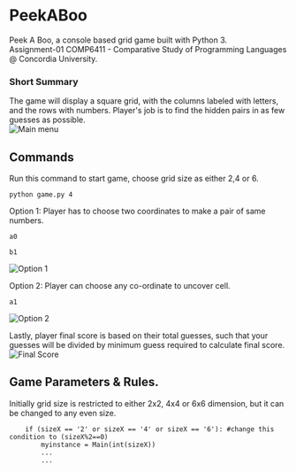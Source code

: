 # PeekABoo
Peek A Boo, a console based grid game built with Python 3. <br>
Assignment-01 COMP6411 - Comparative Study of Programming Languages @ Concordia University.

### Short Summary
The game will display a square grid, with the columns labeled with letters, and the rows with numbers. Player's job is to find the hidden pairs in as few
guesses as possible. <br>
![Main menu](https://github.com/WaleedAhmed05/PeekABoo/blob/GameInterface/Main_menu.png?raw=true)

## Commands
Run this command to start game, choose grid size as either 2,4 or 6.
```
python game.py 4
```
Option 1: Player has to choose two coordinates to make a pair of same numbers.
```
a0 
```
```
b1 
```
![Option 1](https://github.com/WaleedAhmed05/PeekABoo/blob/main/GameInterface/option_1.png?raw=true)

Option 2: Player can choose any co-ordinate to uncover cell.
```
a1
```
![Option 2](https://github.com/WaleedAhmed05/PeekABoo/blob/main/GameInterface/option_2.png?raw=true)

Lastly, player final score is based on their total guesses, such that your guesses will be divided by minimum guess required to calculate final score.
![Final Score](https://github.com/WaleedAhmed05/PeekABoo/blob/main/GameInterface/Final_score.png?raw=true) 

## Game Parameters & Rules.
Initially grid size is restricted to either 2x2, 4x4 or 6x6 dimension, but it can be changed to any even size.
```
    if (sizeX == '2' or sizeX == '4' or sizeX == '6'): #change this condition to (sizeX%2==0)
        myinstance = Main(int(sizeX))
        ...
        ...
```









